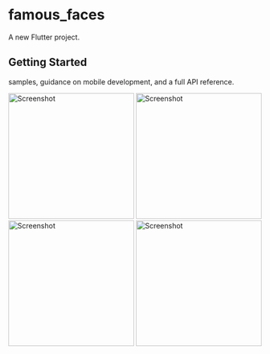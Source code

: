 # famous_faces

A new Flutter project.

## Getting Started


samples, guidance on mobile development, and a full API reference.




<img src="https://github.com/user-attachments/assets/e5b13feb-07c4-477a-b5aa-c188733b184c" width="250" alt="Screenshot">
<img src="https://github.com/user-attachments/assets/98c49737-988c-4cdb-a047-a1273e738f38" width="250" alt="Screenshot">
<img src="https://github.com/user-attachments/assets/5681f4b9-8e5f-48fe-bb52-02974ad30b90" width="250" alt="Screenshot">
<img src="https://github.com/user-attachments/assets/62a7e1d2-cca4-455b-a84e-04416f39f907)" width="250" alt="Screenshot">


